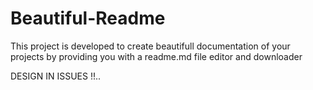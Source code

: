 # Beautiful-Readme
This project is developed to create beautifull documentation of your projects by providing you with a readme.md file editor and downloader

DESIGN IN ISSUES !!..

